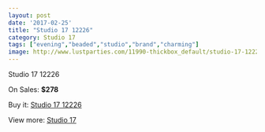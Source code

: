 ```yaml
---
layout: post
date: '2017-02-25'
title: "Studio 17 12226"
category: Studio 17
tags: ["evening","beaded","studio","brand","charming"]
image: http://www.lustparties.com/11990-thickbox_default/studio-17-12226.jpg
---
```

Studio 17 12226

On Sales: **$278**
<a href="https://www.lustparties.com/en/studio-17/4357-studio-17-12226.html"><amp-img layout="responsive" width="600" height="600" src="//www.lustparties.com/11990-thickbox_default/studio-17-12226.jpg" alt="Studio 17 12226 0" /></a>
<a href="https://www.lustparties.com/en/studio-17/4357-studio-17-12226.html"><amp-img layout="responsive" width="600" height="600" src="//www.lustparties.com/11991-thickbox_default/studio-17-12226.jpg" alt="Studio 17 12226 1" /></a>

Buy it: [Studio 17 12226](https://www.lustparties.com/en/studio-17/4357-studio-17-12226.html "Studio 17 12226")

View more: [Studio 17](https://www.lustparties.com/en/22-studio-17 "Studio 17")